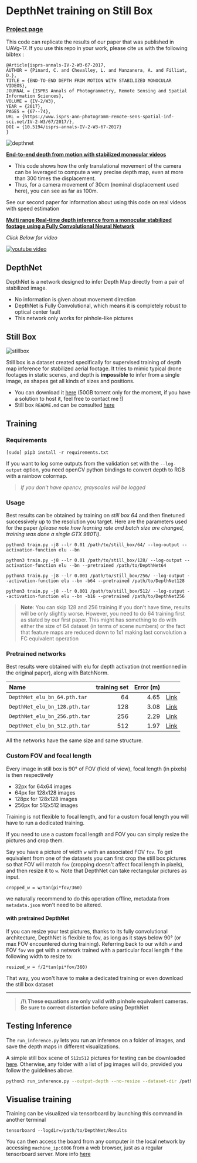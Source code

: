# DepthNet training on Still Box

### [Project page](http://perso.ensta-paristech.fr/~pinard/depthnet/)

This code can replicate the results of our paper that was published in UAVg-17.
If you use this repo in your work, please cite us with the following bibtex :

```
@Article{isprs-annals-IV-2-W3-67-2017,
AUTHOR = {Pinard, C. and Chevalley, L. and Manzanera, A. and Filliat, D.},
TITLE = {END-TO-END DEPTH FROM MOTION WITH STABILIZED MONOCULAR VIDEOS},
JOURNAL = {ISPRS Annals of Photogrammetry, Remote Sensing and Spatial Information Sciences},
VOLUME = {IV-2/W3},
YEAR = {2017},
PAGES = {67--74},
URL = {https://www.isprs-ann-photogramm-remote-sens-spatial-inf-sci.net/IV-2-W3/67/2017/},
DOI = {10.5194/isprs-annals-IV-2-W3-67-2017}
}
```

![depthnet](images/still.gif)

**[End-to-end depth from motion with stabilized monocular videos](https://hal.archives-ouvertes.fr/hal-01587652v1)**

* This code shows how the only translational movement of the camera can be leveraged to compute a very precise depth map, even at more than 300 times the displacement.
* Thus, for a camera movement of 30cm (nominal displacement used here), you can see as far as 100m.

See our second paper for information about using this code on real videos with speed estimation

**[Multi range Real-time depth inference from a monocular stabilized footage using a Fully Convolutional Neural Network](https://hal.archives-ouvertes.fr/hal-01587658v1)**

*Click Below for video*

[![youtube video](http://img.youtube.com/vi/nU-Gv_I7zhg/0.jpg)](http://www.youtube.com/watch?v=nU-Gv_I7zhg)

## DepthNet

DepthNet is a network designed to infer Depth Map directly from a pair of stabilized image.

* No information is given about movement direction
* DepthNet is Fully Convolutional, which means it is completely robust to optical center fault
* This network only works for pinhole-like pictures

## Still Box

![stillbox](images/dataset.gif)

Still box is a dataset created specifically for supervised training of depth map inference for stabilized aerial footage. It tries to mimic typical drone footages in static scenes, and depth is **impossible** to infer from a single image, as shapes get all kinds of sizes and positions.

* You can download it [here](http://academictorrents.com/details/4d3a60ad3c9ceac7662735ba8e90fb467b43a3aa) (50GB torrent only for the moment, if you have a solution to host it, feel free to contact me !)
* Still box `README.md` can be consulted [here](https://gist.github.com/ClementPinard/cae0ae658e516131135158d4fb9d2a1e)

## Training

### Requirements

```
[sudo] pip3 install -r requirements.txt
```

If you want to log some outputs from the validation set with the `--log-output` option, you need openCV python bindings to convert depth to RGB with a rainbow colormap. 
> *If you don't have opencv, grayscales will be logged*

### Usage

Best results can be obtained by training on *still box 64* and then finetuned successively up to the resolution you target. Here are the parameters used for the paper *(please note how learning rate and batch size are changed, training was done a single GTX 980Ti)*.

```
python3 train.py -j8 --lr 0.01 /path/to/still_box/64/ --log-output --activation-function elu --bn
```

```
python3 train.py -j8 --lr 0.01 /path/to/still_box/128/ --log-output --activation-function elu --bn --pretrained /path/to/DepthNet64
```

```
python3 train.py -j8 --lr 0.001 /path/to/still_box/256/ --log-output --activation-function elu --bn -b64 --pretrained /path/to/DepthNet128
```

```
python3 train.py -j8 --lr 0.001 /path/to/still_box/512/ --log-output --activation-function elu --bn -b16 --pretrained /path/to/DepthNet256
```

> **Note**: You can skip 128 and 256 training if you don't have time, results will be only slightly worse. However, you need to do 64 training first as stated by our first paper. This might has something to do with either the size of 64 dataset (in terms of scene numbers) or the fact that feature maps are reduced down to 1x1 making last convolution a FC equivalent operation

### Pretrained networks

Best results were obtained with elu for depth activation (not mentionned in the original paper), along with BatchNorm.

|Name                         | training set | Error (m)|                                                                                               |
|:----------------------------|-------------:|---------:|-----------------------------------------------------------------------------------------------|
|`DepthNet_elu_bn_64.pth.tar` |            64|     4.65 |[Link](http://perso.ensta-paristech.fr/~pinard/depthnet/pretrained/DepthNet_elu_bn_64.pth.tar) |
|`DepthNet_elu_bn_128.pth.tar`|           128|     3.08 |[Link](http://perso.ensta-paristech.fr/~pinard/depthnet/pretrained/DepthNet_elu_bn_128.pth.tar)|
|`DepthNet_elu_bn_256.pth.tar`|           256|     2.29 |[Link](http://perso.ensta-paristech.fr/~pinard/depthnet/pretrained/DepthNet_elu_bn_256.pth.tar)|
|`DepthNet_elu_bn_512.pth.tar`|           512|     1.97 |[Link](http://perso.ensta-paristech.fr/~pinard/depthnet/pretrained/DepthNet_elu_bn_512.pth.tar)|

All the networks have the same size and same structure.


### Custom FOV and focal length

Every image in still box is 90° of FOV (field of view), focal length (in pixels) is then respectively

* 32px for 64x64 images
* 64px for 128x128 images
* 128px for 128x128 images
* 256px for 512x512 images

Training is not flexible to focal length, and for a custom focal length you will have to run a dedicated training.

If you need to use a custom focal length and FOV you can simply resize the pictures and crop them.

Say you have a picture of width `w` with an associated FOV `fov`. To get equivalent from one of the datasets you can first crop the still box pictures so that FOV will match `fov` (cropping doesn't affect focal length in pixels), and then resize it to `w`. Note that DepthNet can take rectangular pictures as input.

`cropped_w = w/tan(pi*fov/360)`

we naturally recommend to do this operation offline, metadata from `metadata.json` won't need to be altered.

#### with pretrained DepthNet

If you can resize your test pictures, thanks to its fully convolutional architecture, DepthNet is flexible to fov, as long as it stays below 90° (or max FOV encountered during training). Referring back to our witdh `w` and FOV `fov` we get with a network trained with a particular focal length `f` the following width to resize to:

`resized_w = f/2*tan(pi*fov/360)`

That way, you won't have to make a dedicated training or even download the still box dataset

----
> **/!\ These equations are only valid with pinhole equivalent cameras. Be sure to correct distortion before using DepthNet**

## Testing Inference

The `run_inference.py` lets you run an inference on a folder of images, and save the depth maps in different visualizations.

A simple still box scene of `512x512` pictures for testing can be downloaded [here](http://perso.ensta-paristech.fr/~pinard/stub_box.zip).
Otherwise, any folder with a list of jpg images will do, provided you follow the guidelines above.

```bash
python3 run_inference.py --output-depth --no-resize --dataset-dir /path/to/stub_box --pretrained /path/to/DepthNet512 --frame-shift 3 --output-dir /path/to/save/outputs
```


## Visualise training

Training can be visualized via tensorboard by launching this command in another terminal
```
tensorboard --logdir=/path/to/DepthNet/Results
```

You can then access the board from any computer in the local network by accessing `machine_ip:6006` from a web browser, just as a regular tensorboard server. More info [here](https://www.tensorflow.org/get_started/summaries_and_tensorboard)
